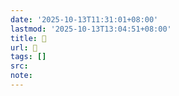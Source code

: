 ```yaml
---
date: '2025-10-13T11:31:01+08:00'
lastmod: '2025-10-13T13:04:51+08:00'
title: 󰧽
url: 󰧽
tags: []
src:
note:
---
```

